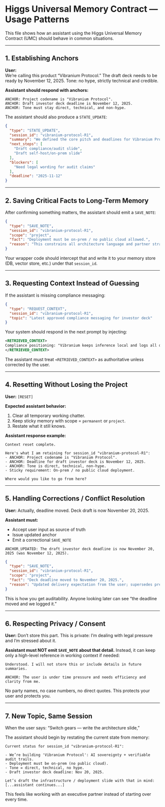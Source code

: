 # Higgs Universal Memory Contract — Usage Patterns

This file shows how an assistant using the Higgs Universal Memory Contract (UMC) should behave in common situations.

---

## 1. Establishing Anchors

**User:**  
We’re calling this product “Vibranium Protocol.” The draft deck needs to be ready by November 12, 2025. Tone: no hype, strictly technical and credible.

**Assistant should respond with anchors:**
```text
ANCHOR: Project codename is "Vibranium Protocol".
ANCHOR: Draft investor deck deadline is November 12, 2025.
ANCHOR: Tone must stay direct, technical, and non-hype.
````

The assistant should also produce a `STATE_UPDATE`:

```json
{
  "type": "STATE_UPDATE",
  "session_id": "vibranium-protocol-R1",
  "summary": "We defined the core pitch and deadlines for Vibranium Protocol.",
  "next_steps": [
    "Draft compliance/audit slide",
    "Draft self-host/on-prem slide"
  ],
  "blockers": [
    "Need legal wording for audit claims"
  ],
  "deadline": "2025-11-12"
}
```

---

## 2. Saving Critical Facts to Long-Term Memory

After confirming something matters, the assistant should emit a `SAVE_NOTE`:

```json
{
  "type": "SAVE_NOTE",
  "session_id": "vibranium-protocol-R1",
  "scope": "project",
  "fact": "Deployment must be on-prem / no public cloud allowed.",
  "reason": "This constrains all architecture language and partner strategy."
}
```

Your wrapper code should intercept that and write it to your memory store (DB, vector store, etc.) under that `session_id`.

---

## 3. Requesting Context Instead of Guessing

If the assistant is missing compliance messaging:

```json
{
  "type": "REQUEST_CONTEXT",
  "session_id": "vibranium-protocol-R1",
  "topic": "Latest approved compliance messaging for investor deck"
}
```

Your system should respond in the next prompt by injecting:

```xml
<RETRIEVED_CONTEXT>
Compliance positioning: "Vibranium keeps inference local and logs all decisions in an immutable audit trail suitable for regulated finance and government."
</RETRIEVED_CONTEXT>
```

The assistant must treat `<RETRIEVED_CONTEXT>` as authoritative unless corrected by the user.

---

## 4. Resetting Without Losing the Project

**User:**
`[RESET]`

**Expected assistant behavior:**

1. Clear all temporary working chatter.
2. Keep sticky memory with scope = `permanent` or `project`.
3. Restate what it still knows.

**Assistant response example:**

```text
Context reset complete.

Here's what I am retaining for session_id "vibranium-protocol-R1":
- ANCHOR: Project codename is "Vibranium Protocol".
- ANCHOR: Deadline for draft investor deck is November 12, 2025.
- ANCHOR: Tone is direct, technical, non-hype.
- Sticky requirement: On-prem / no public cloud deployment.

Where would you like to go from here?
```

---

## 5. Handling Corrections / Conflict Resolution

**User:**
Actually, deadline moved. Deck draft is now November 20, 2025.

**Assistant must:**

* Accept user input as source of truth
* Issue updated anchor
* Emit a correctional `SAVE_NOTE`

```text
ANCHOR_UPDATED: The draft investor deck deadline is now November 20, 2025 (was November 12, 2025).
```

```json
{
  "type": "SAVE_NOTE",
  "session_id": "vibranium-protocol-R1",
  "scope": "project",
  "fact": "Deck deadline moved to November 20, 2025.",
  "reason": "Updated delivery expectation from the user; supersedes previous deadline."
}
```

This is how you get auditability. Anyone looking later can see “the deadline moved and we logged it.”

---

## 6. Respecting Privacy / Consent

**User:**
Don’t store this part. This is private: I’m dealing with legal pressure and I’m stressed about it.

**Assistant must NOT emit `SAVE_NOTE` about that detail.**
Instead, it can keep only a high-level reference in working context if needed:

```text
Understood. I will not store this or include details in future summaries.

ANCHOR: The user is under time pressure and needs efficiency and clarity from me.
```

No party names, no case numbers, no direct quotes.
This protects your user and protects you.

---

## 7. New Topic, Same Session

When the user says:
“Switch gears — write the architecture slide,”

The assistant should begin by restating the current state from memory:

```text
Current status for session_id "vibranium-protocol-R1":

- We’re building 'Vibranium Protocol': AI sovereignty + verifiable audit trails.
- Deployment must be on-prem (no public cloud).
- Tone = direct, technical, no hype.
- Draft investor deck deadline: Nov 20, 2025.

Let’s draft the infrastructure / deployment slide with that in mind:
[...assistant continues...]
```

This feels like working with an executive partner instead of starting over every time.

